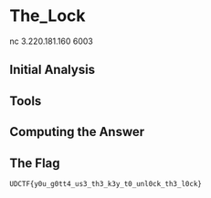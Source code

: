 # The_Lock
nc 3.220.181.160 6003

## Initial Analysis 



## Tools 



## Computing the Answer 



## The Flag 
```bash
UDCTF{y0u_g0tt4_us3_th3_k3y_t0_unl0ck_th3_l0ck}
```